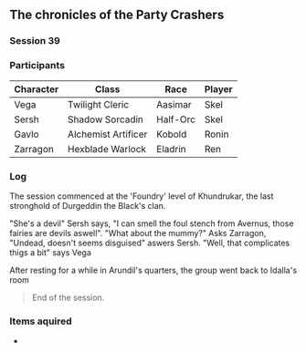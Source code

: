## The chronicles of the Party Crashers
### Session 39

### Participants
| Character| Class | Race | Player |
|--|--|--|--|
| Vega | Twilight Cleric | Aasimar | Skel |
| Sersh | Shadow Sorcadin | Half-Orc | Skel |
| Gavlo | Alchemist Artificer | Kobold | Ronin |
| Zarragon | Hexblade Warlock | Eladrin | Ren |

### Log
The session commenced at the 'Foundry' level of Khundrukar, the last stronghold of Durgeddin the Black's clan. 

"She's a devil" Sersh says, "I can smell the foul stench from Avernus, those fairies are devils aswell". "What about the mummy?" Asks Zarragon, "Undead, doesn't seems disguised" aswers Sersh. 
"Well, that complicates thigs a bit" says Vega

After resting for a while in Arundil's quarters, the group went back to Idalla's room

> End of the session.

### Items aquired
- 
